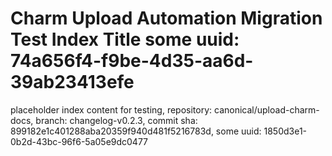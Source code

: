 # Charm Upload Automation Migration Test Index Title some uuid: 74a656f4-f9be-4d35-aa6d-39ab23413efe
 placeholder index content for testing,  repository: canonical/upload-charm-docs,  branch: changelog-v0.2.3,  commit sha: 899182e1c401288aba20359f940d481f5216783d,  some uuid: 1850d3e1-0b2d-43bc-96f6-5a05e9dc0477
